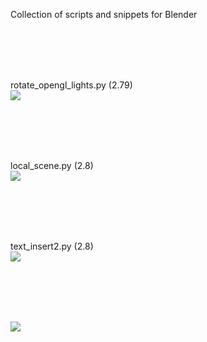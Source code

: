 Collection of scripts and snippets for Blender

<br>
<br>
<br>
<br>

rotate_opengl_lights.py (2.79)<br>
![](https://github.com/K-410/blender-scripts/blob/master/gifs/rotate_opengl_lights.gif)

<br>
<br>
<br>
<br>

local_scene.py (2.8)<br>
![](https://github.com/K-410/blender-scripts/blob/master/gifs/local_scene.gif)

<br>
<br>
<br>
<br>

text_insert2.py (2.8)<br>
![](https://github.com/K-410/blender-scripts/blob/master/gifs/text_insert2.gif)

<br>
<br>
<br>
<br>

![](https://github.com/K-410/blender-scripts/blob/master/gifs/text_copy2.gif)
